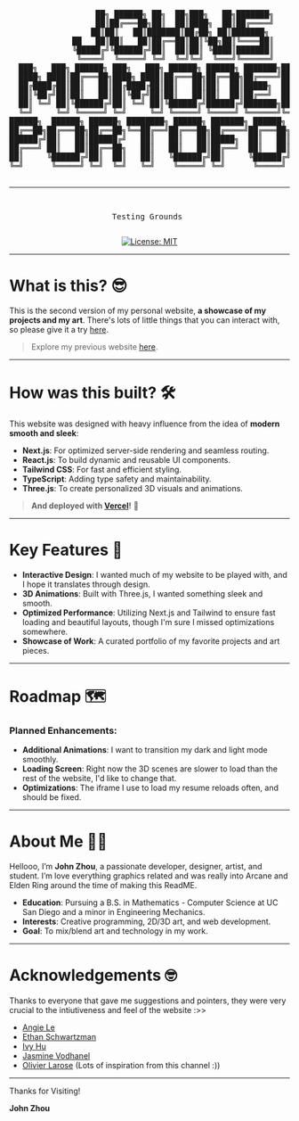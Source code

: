 <div align="center">
<pre>
               ██╗ ██████╗ ██╗  ██╗███╗   ██╗███████╗
               ██║██╔═══██╗██║  ██║████╗  ██║██╔════╝
               ██║██║   ██║███████║██╔██╗ ██║███████╗  
          ██   ██║██║   ██║██╔══██║██║╚██╗██║╚════██║
          ╚█████╔╝╚██████╔╝██║  ██║██║ ╚████║███████║
           ╚════╝  ╚═════╝ ╚═╝  ╚═╝╚═╝  ╚═══╝╚══════╝
  ███╗   ███╗ ██████╗ ███╗   ███╗ ██████╗ ██████╗ ███████╗██████╗ ███╗   ██╗
  ████╗ ████║██╔═══██╗████╗ ████║██╔═══██╗██╔══██╗██╔════╝██╔══██╗████╗  ██║
  ██╔████╔██║██║   ██║██╔████╔██║██║   ██║██║  ██║█████╗  ██████╔╝██╔██╗ ██║
  ██║╚██╔╝██║██║   ██║██║╚██╔╝██║██║   ██║██║  ██║██╔══╝  ██╔══██╗██║╚██╗██║
  ██║ ╚═╝ ██║╚██████╔╝██║ ╚═╝ ██║╚██████╔╝██████╔╝███████╗██║  ██║██║ ╚████║
  ╚═╝     ╚═╝ ╚═════╝ ╚═╝     ╚═╝ ╚═════╝ ╚═════╝ ╚══════╝╚═╝  ╚═╝╚═╝  ╚═══╝
██████╗  ██████╗ ██████╗ ████████╗ ██████╗ ███████╗ ██████╗ ██╗     ██╗ ██████╗
██╔══██╗██╔═══██╗██╔══██╗╚══██╔══╝██╔═══██╗██╔════╝██╔═══██╗██║     ██║██╔═══██╗
██████╔╝██║   ██║██████╔╝   ██║   ██║   ██║█████╗  ██║   ██║██║     ██║██║   ██║
██╔═══╝ ██║   ██║██╔══██╗   ██║   ██║   ██║██╔══╝  ██║   ██║██║     ██║██║   ██║
██║     ╚██████╔╝██║  ██║   ██║   ╚██████╔╝██║     ╚██████╔╝███████╗██║╚██████╔╝
╚═╝      ╚═════╝ ╚═╝  ╚═╝   ╚═╝    ╚═════╝ ╚═╝      ╚═════╝ ╚══════╝╚═╝ ╚═════╝
                                                                                
-----------------------------------------------------------------
Testing Grounds
</pre>

[![License: MIT](https://img.shields.io/badge/License-MIT-yellow.svg)](https://opensource.org/licenses/MIT)
</div>

---

# What is this? 😎

This is the second version of my personal website, **a showcase of my projects and my art**. There's lots of little things that you can interact with, so please give it a try [here](johnzhou.dev). 

> Explore my previous website [here](https://jaayzee.github.io/).

---

# How was this built? 🛠️

This website was designed with heavy influence from the idea of **modern smooth and sleek**:

- **Next.js**: For optimized server-side rendering and seamless routing.
- **React.js**: To build dynamic and reusable UI components.
- **Tailwind CSS**: For fast and efficient styling.
- **TypeScript**: Adding type safety and maintainability.
- **Three.js**: To create personalized 3D visuals and animations.

> **And deployed with [Vercel](https://vercel.com)!** 🚀

---

# Key Features 🌟

- **Interactive Design**: I wanted much of my website to be played with, and I hope it translates through design.
- **3D Animations**: Built with Three.js, I wanted something sleek and smooth.
- **Optimized Performance**: Utilizing Next.js and Tailwind to ensure fast loading and beautiful layouts, though I'm sure I missed optimizations somewhere.
- **Showcase of Work**: A curated portfolio of my favorite projects and art pieces.

---

# Roadmap 🗺️

### Planned Enhancements:
- **Additional Animations**: I want to transition my dark and light mode smoothly.
- **Loading Screen**: Right now the 3D scenes are slower to load than the rest of the website, I'd like to change that.
- **Optimizations**: The iframe I use to load my resume reloads often, and should be fixed.

---

# About Me 👨‍💻

Hellooo, I’m **John Zhou**, a passionate developer, designer, artist, and student. I’m love everything graphics related and was really into Arcane and Elden Ring around the time of making this ReadME. 

- **Education**: Pursuing a B.S. in Mathematics - Computer Science at UC San Diego and a minor in Engineering Mechanics.
- **Interests**: Creative programming, 2D/3D art, and web development.
- **Goal**: To mix/blend art and technology in my work.

---

# Acknowledgements 🤓

Thanks to everyone that gave me suggestions and pointers, they were very crucial to the intiutiveness and feel of the website :>> 

- [Angie Le](https://www.linkedin.com/in/angela-le-716748171/)
- [Ethan Schwartzman](https://github.com/Ethan-Schwartzman)
- [Ivy Hu](https://www.linkedin.com/in/ivy-hu-322b6a339/)
- [Jasmine Vodhanel](https://github.com/jvodhanel)
- [Olivier Larose](https://www.youtube.com/@olivierlarose1) (Lots of inspiration from this channel :))

---

Thanks for Visiting!  
  
**John Zhou**
